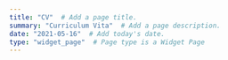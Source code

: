 ```yaml
---
title: "CV"  # Add a page title.
summary: "Curriculum Vita"  # Add a page description.
date: "2021-05-16"  # Add today's date.
type: "widget_page"  # Page type is a Widget Page
---
```


